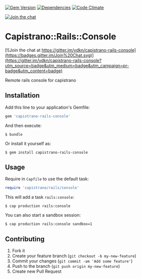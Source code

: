 [![Gem Version](https://img.shields.io/gem/v/capistrano-rails-console.svg)](https://rubygems.org/gems/capistrano-rails-console)
[![Dependencies](https://img.shields.io/gemnasium/ydkn/capistrano-rails-console.svg)](https://gemnasium.com/ydkn/capistrano-rails-console)
[![Code Climate](https://img.shields.io/codeclimate/github/ydkn/capistrano-rails-console.svg)](https://codeclimate.com/github/ydkn/capistrano-rails-console)

[![Join the chat](https://badges.gitter.im/Join%20Chat.svg)](https://gitter.im/ydkn/capistrano-rails-console)


# Capistrano::Rails::Console

[![Join the chat at https://gitter.im/ydkn/capistrano-rails-console](https://badges.gitter.im/Join%20Chat.svg)](https://gitter.im/ydkn/capistrano-rails-console?utm_source=badge&utm_medium=badge&utm_campaign=pr-badge&utm_content=badge)

Remote rails console for capistrano

## Installation

Add this line to your application's Gemfile:

```ruby
gem 'capistrano-rails-console'
```

And then execute:

    $ bundle

Or install it yourself as:

    $ gem install capistrano-rails-console

## Usage

Require in `Capfile` to use the default task:

```ruby
require 'capistrano/rails/console'
```

This will add a task `rails:console`:

    $ cap production rails:console

You can also start a sandbox session:

    $ cap production rails:console sandbox=1

## Contributing

1. Fork it
2. Create your feature branch (`git checkout -b my-new-feature`)
3. Commit your changes (`git commit -am 'Add some feature'`)
4. Push to the branch (`git push origin my-new-feature`)
5. Create new Pull Request
